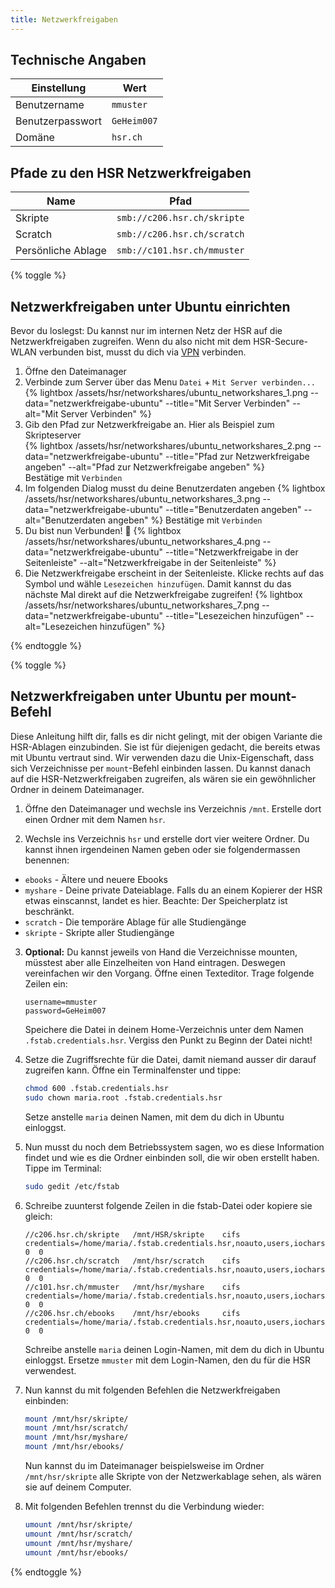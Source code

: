 ```yaml
---
title: Netzwerkfreigaben
---
```


## Technische Angaben

Einstellung | Wert
----------- | ----
Benutzername | ```mmuster```
Benutzerpasswort | ```GeHeim007```
Domäne | ```hsr.ch```

## Pfade zu den HSR Netzwerkfreigaben
Name | Pfad
---- | -----
Skripte	| ```smb://c206.hsr.ch/skripte```
Scratch	 | ```smb://c206.hsr.ch/scratch```
Persönliche Ablage| ```smb://c101.hsr.ch/mmuster```

{% toggle %}
## Netzwerkfreigaben unter Ubuntu einrichten

Bevor du loslegst: Du kannst nur im internen Netz der HSR auf die Netzwerkfreigaben zugreifen.
Wenn du also nicht mit dem HSR-Secure-WLAN verbunden bist, musst du dich via [VPN](/hsr/vpn/)
verbinden.

1. Öffne den Dateimanager
2. Verbinde zum Server über das Menu ```Datei``` + ```Mit Server verbinden...```<br>
{% lightbox /assets/hsr/networkshares/ubuntu_networkshares_1.png --data="netzwerkfreigabe-ubuntu" --title="Mit Server Verbinden" --alt="Mit Server Verbinden" %}
3. Gib den Pfad zur Netzwerkfreigabe an. Hier als Beispiel zum Skripteserver<br>
{% lightbox /assets/hsr/networkshares/ubuntu_networkshares_2.png --data="netzwerkfreigabe-ubuntu" --title="Pfad zur Netzwerkfreigabe angeben" --alt="Pfad zur Netzwerkfreigabe angeben" %}<br>
Bestätige mit `Verbinden`
4. Im folgenden Dialog musst du deine Benutzerdaten angeben
{% lightbox /assets/hsr/networkshares/ubuntu_networkshares_3.png --data="netzwerkfreigabe-ubuntu" --title="Benutzerdaten angeben" --alt="Benutzerdaten angeben" %}
Bestätige mit `Verbinden`
5. Du bist nun Verbunden! :tada:
{% lightbox /assets/hsr/networkshares/ubuntu_networkshares_4.png --data="netzwerkfreigabe-ubuntu" --title="Netzwerkfreigabe in der Seitenleiste" --alt="Netzwerkfreigabe in der Seitenleiste" %}
6. Die Netzwerkfreigabe erscheint in der Seitenleiste. Klicke rechts auf das Symbol und wähle ```Lesezeichen hinzufügen```. Damit kannst du das nächste Mal direkt auf die Netzwerkfreigabe zugreifen!
{% lightbox /assets/hsr/networkshares/ubuntu_networkshares_7.png --data="netzwerkfreigabe-ubuntu" --title="Lesezeichen hinzufügen" --alt="Lesezeichen hinzufügen" %}

{% endtoggle %}

{% toggle %}
## Netzwerkfreigaben unter Ubuntu per mount-Befehl

Diese Anleitung hilft dir, falls es dir nicht gelingt, mit der obigen Variante die HSR-Ablagen einzubinden. Sie ist für diejenigen gedacht, die bereits etwas mit Ubuntu vertraut sind. Wir verwenden dazu die Unix-Eigenschaft, dass sich Verzeichnisse per ```mount```-Befehl einbinden lassen. Du kannst danach auf die HSR-Netzwerkfreigaben zugreifen, als wären sie ein gewöhnlicher Ordner in deinem Dateimanager.

1. Öffne den Dateimanager und wechsle ins Verzeichnis ```/mnt```. Erstelle dort einen Ordner mit dem Namen ```hsr```.

2. Wechsle ins Verzeichnis ```hsr``` und erstelle dort vier weitere Ordner. Du kannst ihnen irgendeinen Namen geben oder sie folgendermassen benennen:
 * ```ebooks``` - Ältere und neuere Ebooks
 * ```myshare``` - Deine private Dateiablage. Falls du an einem Kopierer der HSR etwas einscannst, landet es hier. Beachte: Der Speicherplatz ist beschränkt.
 * ```scratch``` - Die temporäre Ablage für alle Studiengänge
 * ```skripte``` - Skripte aller Studiengänge

3. **Optional:** Du kannst jeweils von Hand die Verzeichnisse mounten, müsstest aber alle Einzelheiten von Hand eintragen. Deswegen vereinfachen wir den Vorgang. Öffne einen Texteditor. Trage folgende Zeilen ein:

	```
	username=mmuster
	password=GeHeim007
	``` 

	Speichere die Datei in deinem Home-Verzeichnis unter dem Namen ```.fstab.credentials.hsr```. Vergiss den Punkt zu Beginn der Datei nicht!

4. Setze die Zugriffsrechte für die Datei, damit niemand ausser dir darauf zugreifen kann. Öffne ein Terminalfenster und tippe:

	```bash
	chmod 600 .fstab.credentials.hsr
	sudo chown maria.root .fstab.credentials.hsr
	```

	Setze anstelle ```maria``` deinen Namen, mit dem du dich in Ubuntu einloggst.

5. Nun musst du noch dem Betriebssystem sagen, wo es diese Information findet und wie es die Ordner einbinden soll, die wir oben erstellt haben. Tippe im Terminal:

	```bash
	sudo gedit /etc/fstab
	```

6. Schreibe zuunterst folgende Zeilen in die fstab-Datei oder kopiere sie gleich:

	```
	//c206.hsr.ch/skripte	/mnt/HSR/skripte	cifs	credentials=/home/maria/.fstab.credentials.hsr,noauto,users,iocharset=utf8,soft,ro  0  0
	//c206.hsr.ch/scratch 	/mnt/hsr/scratch	cifs	credentials=/home/maria/.fstab.credentials.hsr,noauto,users,iocharset=utf8,soft  0  0
	//c101.hsr.ch/mmuster 	/mnt/hsr/myshare	cifs 	credentials=/home/maria/.fstab.credentials.hsr,noauto,users,iocharset=utf8,soft  0  0
	//c206.hsr.ch/ebooks 	/mnt/hsr/ebooks		cifs	credentials=/home/maria/.fstab.credentials.hsr,noauto,users,iocharset=utf8,soft,ro  0  0
	```

	Schreibe anstelle ```maria``` deinen Login-Namen, mit dem du dich in Ubuntu einloggst. Ersetze ```mmuster``` mit dem Login-Namen, den du für die HSR verwendest.

7. Nun kannst du mit folgenden Befehlen die Netzwerkfreigaben einbinden:

	```bash
	mount /mnt/hsr/skripte/
	mount /mnt/hsr/scratch/
	mount /mnt/hsr/myshare/
	mount /mnt/hsr/ebooks/
	```

	Nun kannst du im Dateimanager beispielsweise im Ordner ```/mnt/hsr/skripte``` alle Skripte von der Netzwerkablage sehen, als wären sie auf deinem Computer.

8. Mit folgenden Befehlen trennst du die Verbindung wieder:

	```bash
	umount /mnt/hsr/skripte/
	umount /mnt/hsr/scratch/
	umount /mnt/hsr/myshare/
	umount /mnt/hsr/ebooks/
	```

{% endtoggle %}

